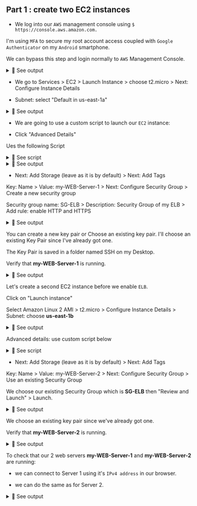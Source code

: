 ## Part 1 : create two EC2 instances

- We log into our `AWS` management console using `$ https://console.aws.amazon.com.`<br>

I'm using `MFA` to secure my root account access coupled with `Google Authenticator` on my `Android` smartphone.<br>

We can bypass this step and login normally to `AWS` Management Console.<br>

<details>
<summary>🔴 See output</summary>
<p>  

[![isaac-arnault-AWS-1.jpg](https://i.postimg.cc/L5F2KQwp/isaac-arnault-AWS-1.jpg)](https://postimg.cc/nj26q2nR)

</p>
</details>

- We go to Services > EC2 > Launch Instance > choose t2.micro > Next: Configure Instance Details<br>

- Subnet: select "Default in us-east-1a"<br>

<details>
<summary>🔴 See output</summary>
<p>  

[![isaac-arnault-AWS-81.png](https://i.postimg.cc/QMpzX7gC/isaac-arnault-AWS-81.png)](https://postimg.cc/8Fz44j0g)

</p>
</details>

- We are going to use a custom script to launch our `EC2` instance:<br>

- Click "Advanced Details"<br>

Ues the following Script<br>

<details>
<summary>🔵 See script</summary>
<p>  
  
#!/bin/bash<br>
yum update -y<br>
yum install httpd -y<br>
service httpd start<br>
chkconfig httpd on<br>
cd /var/www/html<br>
echo "<html>This is Web Server 1</html>" > index.html

</p>
</details>

<details>
<summary>🔴 See output</summary>
<p>  

[![isaac-arnault-AWS-82.png](https://i.postimg.cc/j5tFCjvX/isaac-arnault-AWS-82.png)](https://postimg.cc/FfCZBNMd)

</p>
</details>

- Next: Add Storage (leave as it is by default) > Next: Add Tags<br>

Key: Name > Value: my-WEB-Server-1 > Next: Configure Security Group > Create a new security group<br>

Security group name: SG-ELB > Description: Security Group of my ELB > Add rule: enable HTTP and HTTPS<br>

<details>
<summary>🔴 See output</summary>
<p>  
  
[![isaac-arnault-AWS-87.png](https://i.postimg.cc/Kv4fQWzx/isaac-arnault-AWS-87.png)](https://postimg.cc/mtf7g8C5)

</p>
</details>

You can create a new key pair or Choose an existing key pair. I'll choose an existing Key Pair since I've already got one.<br>

The Key Pair is saved in a folder named SSH on my Desktop. <br>

Verify that <b>my-WEB-Server-1</b> is running.<br>

<details>
<summary>🔴 See output</summary>
<p>  

[![isaac-arnault-AWS-85.png](https://i.postimg.cc/8c26Z7FQ/isaac-arnault-AWS-85.png)](https://postimg.cc/4H1ydNbB)

</p>
</details>

Let's create a second EC2 instance before we enable `ELB`.

Click on "Launch instance"<br>

Select Amazon Linux 2 AMI > t2.micro > Configure Instance Details > Subnet: choose <b>us-east-1b</b><br>

<details>
<summary>🔴 See output</summary>
<p>  

[![isaac-arnault-AWS-86.png](https://i.postimg.cc/KjPqbk6F/isaac-arnault-AWS-86.png)](https://postimg.cc/SYK77sQt)

</p>
</details>

Advanced details: use custom script below<br>

<details>
<summary>🔵 See script</summary>
<p>  
  
#!/bin/bash<br>
yum update -y<br>
yum install httpd -y<br>
service httpd start<br>
chkconfig httpd on<br>
cd /var/www/html<br>
echo "<html>This is Web Server 2</html>" > index.html

</p>
</details>

- Next: Add Storage (leave as it is by default) > Next: Add Tags<br>

Key: Name > Value: my-WEB-Server-2 > Next: Configure Security Group > Use an existing Security Group<br>

We choose our existing Security Group which is <b>SG-ELB</b> then "Review and Launch" > Launch.

<details>
<summary>🔴 See output</summary>
<p>  

[![isaac-arnault-AWS-87.png](https://i.postimg.cc/Kv4fQWzx/isaac-arnault-AWS-87.png)](https://postimg.cc/mtf7g8C5)

</p>
</details>

We choose an existing key pair since we've already got one.<br>

Verify that <b>my-WEB-Server-2</b> is running.<br>

<details>
<summary>🔴 See output</summary>
<p> 

[![isaac-arnault-AWS-88.png](https://i.postimg.cc/jd5Wf0jQ/isaac-arnault-AWS-88.png)](https://postimg.cc/c6p4qzwr)

</p>
</details>

To check that our 2 web servers <b>my-WEB-Server-1</b> and <b>my-WEB-Server-2</b> are running:<br>
- we can connect to Server 1 using it's `IPv4 address` in our browser.<br>

- we can do the same as for Server 2.

<details>
<summary>🔴 See output</summary>
<p> 

[![isaac-arnault-AWS-88.png](https://i.postimg.cc/sDrJp2Wd/isaac-arnault-AWS-88.png)](https://postimg.cc/jCMNTtvZ)

</p>
</details>
